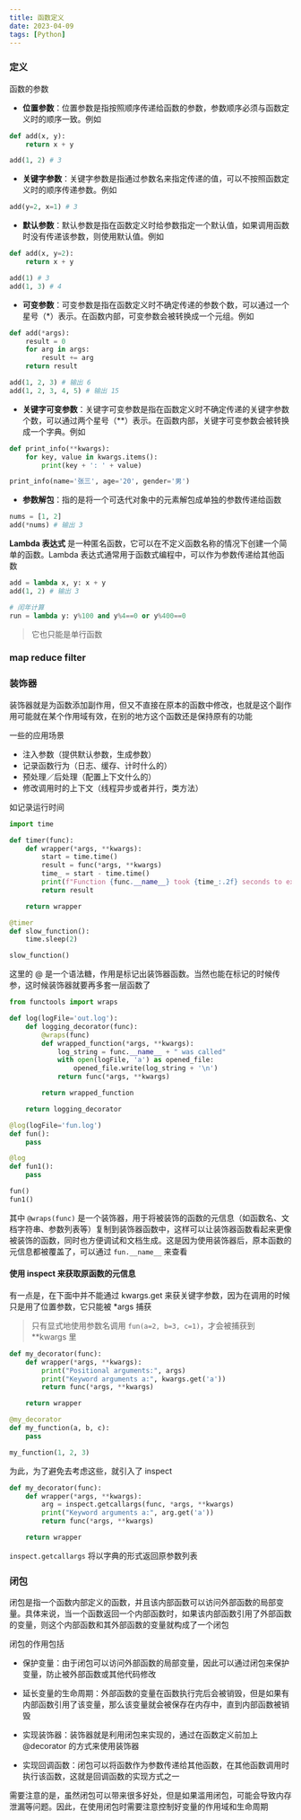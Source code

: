 ```yaml
---
title: 函数定义
date: 2023-04-09
tags: [Python]
---
```


### 定义

函数的参数

- **位置参数**：位置参数是指按照顺序传递给函数的参数，参数顺序必须与函数定义时的顺序一致。例如

```python
def add(x, y):
    return x + y

add(1, 2) # 3
```

- **关键字参数**：关键字参数是指通过参数名来指定传递的值，可以不按照函数定义时的顺序传递参数。例如

```python
add(y=2, x=1) # 3
```

- **默认参数**：默认参数是指在函数定义时给参数指定一个默认值，如果调用函数时没有传递该参数，则使用默认值。例如

```python
def add(x, y=2):
    return x + y

add(1) # 3
add(1, 3) # 4
```

- **可变参数**：可变参数是指在函数定义时不确定传递的参数个数，可以通过一个星号（\*）表示。在函数内部，可变参数会被转换成一个元组。例如

```python
def add(*args):
    result = 0
    for arg in args:
        result += arg
    return result

add(1, 2, 3) # 输出 6
add(1, 2, 3, 4, 5) # 输出 15
```

- **关键字可变参数**：关键字可变参数是指在函数定义时不确定传递的关键字参数个数，可以通过两个星号（\*\*）表示。在函数内部，关键字可变参数会被转换成一个字典。例如

```python
def print_info(**kwargs):
    for key, value in kwargs.items():
        print(key + ': ' + value)

print_info(name='张三', age='20', gender='男')
```

- **参数解包**：指的是将一个可迭代对象中的元素解包成单独的参数传递给函数

```python
nums = [1, 2]
add(*nums) # 输出 3
```

**Lambda 表达式** 是一种匿名函数，它可以在不定义函数名称的情况下创建一个简单的函数。Lambda 表达式通常用于函数式编程中，可以作为参数传递给其他函数

```python
add = lambda x, y: x + y
add(1, 2) # 输出 3

# 闰年计算
run = lambda y: y%100 and y%4==0 or y%400==0
```

> 它也只能是单行函数

### map reduce filter

### 装饰器

装饰器就是为函数添加副作用，但又不直接在原本的函数中修改，也就是这个副作用可能就在某个作用域有效，在别的地方这个函数还是保持原有的功能

一些的应用场景

- 注入参数（提供默认参数，生成参数）
- 记录函数行为（日志、缓存、计时什么的）
- 预处理／后处理（配置上下文什么的）
- 修改调用时的上下文（线程异步或者并行，类方法）

如记录运行时间

```python
import time

def timer(func):
    def wrapper(*args, **kwargs):
        start = time.time()
        result = func(*args, **kwargs)
        time_ = start - time.time()
        print(f"Function {func.__name__} took {time_:.2f} seconds to execute")
        return result

    return wrapper

@timer
def slow_function():
    time.sleep(2)

slow_function()
```

这里的 @ 是一个语法糖，作用是标记出装饰器函数。当然也能在标记的时候传参，这时候装饰器就要再多套一层函数了

```python
from functools import wraps

def log(logFile='out.log'):
    def logging_decorator(func):
        @wraps(func)
        def wrapped_function(*args, **kwargs):
            log_string = func.__name__ + " was called"
            with open(logFile, 'a') as opened_file:
                opened_file.write(log_string + '\n')
            return func(*args, **kwargs)

        return wrapped_function

    return logging_decorator

@log(logFile='fun.log')
def fun():
    pass

@log
def fun1():
    pass

fun()
fun1()
```

其中 `@wraps(func)` 是一个装饰器，用于将被装饰的函数的元信息（如函数名、文档字符串、参数列表等）复制到装饰器函数中，这样可以让装饰器函数看起来更像被装饰的函数，同时也方便调试和文档生成。这是因为使用装饰器后，原本函数的元信息都被覆盖了，可以通过 `fun.__name__` 来查看

#### 使用 inspect 来获取原函数的元信息

有一点是，在下面中并不能通过 kwargs.get 来获关键字参数，因为在调用的时候只是用了位置参数，它只能被 \*args 捕获

> 只有显式地使用参数名调用 `fun(a=2, b=3, c=1)`，才会被捕获到 \*\*kwargs 里

```python {.line-numbers highlight=4}{4}
def my_decorator(func):
    def wrapper(*args, **kwargs):
        print("Positional arguments:", args)
        print("Keyword arguments a:", kwargs.get('a'))
        return func(*args, **kwargs)

    return wrapper

@my_decorator
def my_function(a, b, c):
    pass

my_function(1, 2, 3)
```

为此，为了避免去考虑这些，就引入了 inspect

```python
def my_decorator(func):
    def wrapper(*args, **kwargs):
        arg = inspect.getcallargs(func, *args, **kwargs)
        print("Keyword arguments a:", arg.get('a'))
        return func(*args, **kwargs)

    return wrapper
```

`inspect.getcallargs` 将以字典的形式返回原参数列表

### 闭包

闭包是指一个函数内部定义的函数，并且该内部函数可以访问外部函数的局部变量。具体来说，当一个函数返回一个内部函数时，如果该内部函数引用了外部函数的变量，则这个内部函数和其外部函数的变量就构成了一个闭包

闭包的作用包括

- 保护变量：由于闭包可以访问外部函数的局部变量，因此可以通过闭包来保护变量，防止被外部函数或其他代码修改

- 延长变量的生命周期：外部函数的变量在函数执行完后会被销毁，但是如果有内部函数引用了该变量，那么该变量就会被保存在内存中，直到内部函数被销毁

- 实现装饰器：装饰器就是利用闭包来实现的，通过在函数定义前加上@decorator 的方式来使用装饰器

- 实现回调函数：闭包可以将函数作为参数传递给其他函数，在其他函数调用时执行该函数，这就是回调函数的实现方式之一

需要注意的是，虽然闭包可以带来很多好处，但是如果滥用闭包，可能会导致内存泄漏等问题。因此，在使用闭包时需要注意控制好变量的作用域和生命周期
